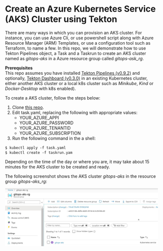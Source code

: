 # Create an Azure Kubernetes Service (AKS) Cluster using Tekton

There are many ways in which you can provision an AKS cluster. For instance, you can use Azure Cli, or use powershell script along with Azure Resource Manager (ARM) Templates, or use a configuration tool such as Terraform, to name a few. In this repo, we will demonstrate how to use Tekton Pipelines object, a Task and a Taskrun to create an AKS cluster named as _gitops-aks_ in a Azure resource group called _gitops-ask_rg_. 

**Prerequisites**  
This repo assumes you have installed [Tekton Pipelines (v0.9.2)](https://github.com/tektoncd/pipeline) and optionally, [Tekton Dashboard (v0.3.0)](https://github.com/tektoncd/dashboard) in an existing Kubernetes cluster, either another AKS cluster or a local k8s cluster such as _Minikube_, _Kind_ or _Docker-Desktop_ with k8s enabled).

To create a AKS cluster, follow the steps below:
1. Clone [this repo](https://github.com/gitops-architecture/aks).
2. Edit task.yaml, replacing the following with appropriate values:
    - YOUR_AZURE_APPI
    - YOUR_AZURE_PASSWORD
    - YOUR_AZURE_TENANTID
    - YOUR_AZURE_SUBSCRIPTION
3. Run the following command in the a shell:
```
$ kubectl apply -f task.yaml
$ kubectl create -f taskrun.yam
```
Depending on the time of the day or where you are, it may take about 15 minutes for the AKS cluster to be created and ready.

The following screenshot shows the AKS cluster _gitops-aks_ in the resource group _gitops-aks_rg_:  

![AKS cluster](./images/AKS-cluster.JPG)